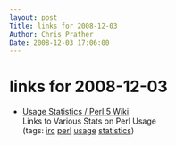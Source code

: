 ```yaml
---
layout: post
Title: links for 2008-12-03  
Author: Chris Prather
Date: 2008-12-03 17:06:00
---
```


# links for 2008-12-03
<ul class="delicious"><li>
                <div class="delicious-link"><a href="http://www.perlfoundation.org/perl5/index.cgi?usage_statistics">Usage Statistics / Perl 5 Wiki</a></div>
                <div class="delicious-extended">Links to Various Stats on Perl Usage</div>
                <div class="delicious-tags">(tags: <a href="http://delicious.com/perigrin/irc">irc</a> <a href="http://delicious.com/perigrin/perl">perl</a> <a href="http://delicious.com/perigrin/usage">usage</a> <a href="http://delicious.com/perigrin/statistics">statistics</a>)</div>
            </li></ul>
